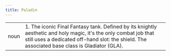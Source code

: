 ```yaml
---
title: Paladin
---
```

|||
|---|---|
| noun | 1.  	The iconic Final Fantasy tank. Defined by its knightly aesthetic and holy magic, it's the only combat job that still uses a dedicated off-hand slot: the shield. The associated base class is Gladiator (GLA).	|